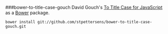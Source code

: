 ###bower-to-title-case-gouch
David Gouch's [To Title Case for JavaScript](https://github.com/gouch/to-title-case) as a [Bower](http://bower.io) package.

`bower install git://github.com/stpettersens/bower-to-title-case-gouch.git`
